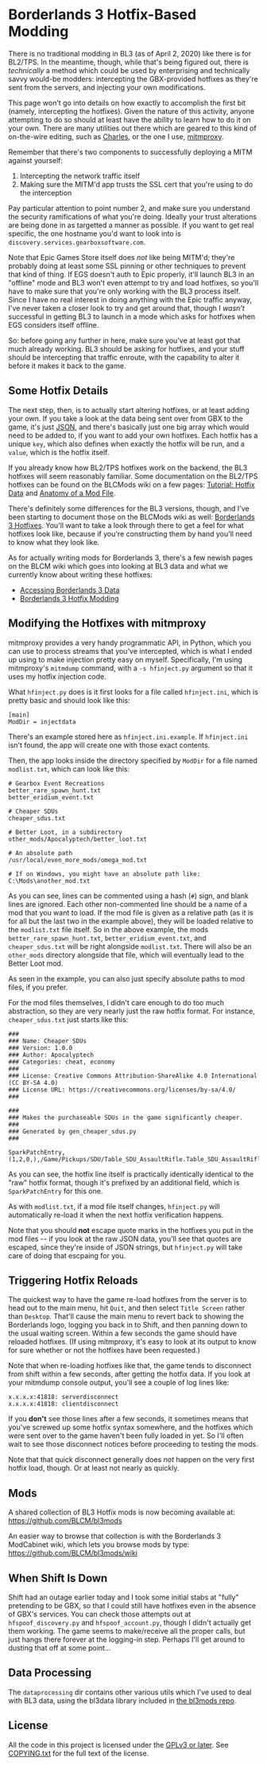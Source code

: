 Borderlands 3 Hotfix-Based Modding
==================================

There is no traditional modding in BL3 (as of April 2, 2020) like there
is for BL2/TPS.  In the meantime, though, while that's being figured out,
there is *technically* a method which could be used by enterprising and
technically savvy would-be modders: intercepting the GBX-provided
hotfixes as they're sent from the servers, and injecting your own
modifications.

This page won't go into details on how exactly to accomplish the first
bit (namely, intercepting the hotfixes).  Given the nature of this
activity, anyone attempting to do so should at least have the ability
to learn how to do it on your own.  There are many utilities out there
which are geared to this kind of on-the-wire editing, such as
[Charles](https://www.charlesproxy.com/), or the one I use,
[mitmproxy](https://mitmproxy.org/).

Remember that there's two components to successfully deploying a
MITM against yourself:

1. Intercepting the network traffic itself
2. Making sure the MITM'd app trusts the SSL cert that you're using
   to do the interception

Pay particular attention to point number 2, and make sure you
understand the security ramifications of what you're doing.  Ideally
your trust alterations are being done in as targetted a manner as
possible.  If you want to get real specific, the one hostname you'd
want to look into is `discovery.services.gearboxsoftware.com`.

Note that Epic Games Store itself does *not* like being MITM'd; they're
probably doing at least some SSL pinning or other techniques to prevent
that kind of thing.  If EGS doesn't auth to Epic properly, it'll launch
BL3 in an "offline" mode and BL3 won't even attempt to try and load
hotfixes, so you'll have to make sure that you're only working with the
BL3 process itself.  Since I have no real interest in doing anything
with the Epic traffic anyway, I've never taken a closer look to try and
get around that, though I *wasn't* successful in getting BL3 to launch
in a mode which asks for hotfixes when EGS considers itself offline.

So: before going any further in here, make sure you've at least got
that much already working.  BL3 should be asking for hotfixes, and
your stuff should be intercepting that traffic enroute, with the
capability to alter it before it makes it back to the game.

Some Hotfix Details
-------------------

The next step, then, is to actually start altering hotfixes, or
at least adding your own.  If you take a look at the data being
sent over from GBX to the game, it's just
[JSON](https://en.wikipedia.org/wiki/JSON), and there's basically
just one big array which would need to be added to, if you want
to add your own hotfixes.  Each hotfix has a unique `key`, which
also defines when exactly the hotfix will be run, and a `value`,
which is the hotfix itself.

If you already know how BL2/TPS hotfixes work on the backend,
the BL3 hotfixes will seem reasonably familiar.  Some documentation
on the BL2/TPS hotfixes can be found on the BLCMods wiki on a
few pages: [Tutorial: Hotfix Data](https://github.com/BLCM/BLCMods/wiki/Tutorial:-Hotfix-Data#internal-structure)
and [Anatomy of a Mod File](https://github.com/BLCM/BLCMods/wiki/Anatomy-of-a-Mod-File#hotfixes).

There's definitely some differences for the BL3 versions, though,
and I've been starting to document those on the BLCMods wiki as
well: [Borderlands 3 Hotfixes](https://github.com/BLCM/BLCMods/wiki/Borderlands-3-Hotfixes).
You'll want to take a look through there to get a feel for what
hotfixes look like, because if you're constructing them by hand
you'll need to know what they look like.

As for actually writing mods for Borderlands 3, there's a few
newish pages on the BLCM wiki which goes into looking at BL3
data and what we currently know about writing these hotfixes:

 - [Accessing Borderlands 3 Data](https://github.com/BLCM/BLCMods/wiki/Accessing-Borderlands-3-Data)
 - [Borderlands 3 Hotfix Modding](https://github.com/BLCM/BLCMods/wiki/Borderlands-3-Hotfix-Modding)

Modifying the Hotfixes with mitmproxy
-------------------------------------

mitmproxy provides a very handy programmatic API, in Python, which
you can use to process streams that you've intercepted, which is
what I ended up using to make injection pretty easy on myself.
Specifically, I'm using mitmproxy's `mitmdump` command, with a
`-s hfinject.py` argument so that it uses my hotfix injection code.

What `hfinject.py` does is it first looks for a file called
`hfinject.ini`, which is pretty basic and should look like this:

    [main]
    ModDir = injectdata

There's an example stored here as `hfinject.ini.example`.  If
`hfinject.ini` isn't found, the app will create one with those
exact contents.

Then, the app looks inside the directory specified by `ModDir`
for a file named `modlist.txt`, which can look like this:

    # Gearbox Event Recreations
    better_rare_spawn_hunt.txt
    better_eridium_event.txt

    # Cheaper SDUs
    cheaper_sdus.txt

    # Better Loot, in a subdirectory
    other_mods/Apocalyptech/better_loot.txt

    # An absolute path
    /usr/local/even_more_mods/omega_mod.txt

    # If on Windows, you might have an absolute path like:
    C:\Mods\another_mod.txt

As you can see, lines can be commented using a hash (`#`) sign,
and blank lines are ignored.  Each other non-commented line
should be a name of a mod that you want to load.  If the mod
file is given as a relative path (as it is for all but the last
two in the example above), they will be loaded relative to the
`modlist.txt` file itself.  So in the above example, the mods
`better_rare_spawn_hunt.txt`, `better_eridium_event.txt`, and
`cheaper_sdus.txt` will be right alongside `modlist.txt`.  There
will also be an `other_mods` directory alongside that file,
which will eventually lead to the Better Loot mod.

As seen in the example, you can also just specify absolute paths
to mod files, if you prefer.

For the mod files themselves, I didn't care enough to do too
much abstraction, so they are very nearly just the raw hotfix
format.  For instance, `cheaper_sdus.txt` just starts like this:

    ###
    ### Name: Cheaper SDUs
    ### Version: 1.0.0
    ### Author: Apocalyptech
    ### Categories: cheat, economy
    ###
    ### License: Creative Commons Attribution-ShareAlike 4.0 International (CC BY-SA 4.0)
    ### License URL: https://creativecommons.org/licenses/by-sa/4.0/
    ###

    ###
    ### Makes the purchaseable SDUs in the game significantly cheaper.
    ###
    ### Generated by gen_cheaper_sdus.py
    ###

    SparkPatchEntry,(1,2,0,),/Game/Pickups/SDU/Table_SDU_AssaultRifle.Table_SDU_AssaultRifle,Lv1,SDUPrice,0,,500

As you can see, the hotfix line itself is practically identically
identical to the "raw" hotfix format, though it's prefixed by
an additional field, which is `SparkPatchEntry` for this one.

As with `modlist.txt`, if a mod file itself changes, `hfinject.py`
will automatically re-load it when the next hotfix verification
happens.

Note that you should **not** escape quote marks in the hotfixes
you put in the mod files -- if you look at the raw JSON data,
you'll see that quotes are escaped, since they're inside of
JSON strings, but `hfinject.py` will take care of doing that
escpaing for you.

Triggering Hotfix Reloads
-------------------------

The quickest way to have the game re-load hotfixes from the server
is to head out to the main menu, hit `Quit`, and then select
`Title Screen` rather than `Desktop`.  That'll cause the main
menu to revert back to showing the Borderlands logo, logging you
back in to Shift, and then panning down to the usual waiting screen.
Within a few seconds the game should have reloaded hotfixes.
(If using mitmproxy, it's easy to look at its output to know for
sure whether or not the hotfixes have been requested.)

Note that when re-loading hotfixes like that, the game tends to
disconnect from shift within a few seconds, after getting the
hotfix data.  If you look at your mitmdump console output, you'll
see a couple of log lines like:

    x.x.x.x:41818: serverdisconnect
    x.x.x.x:41818: clientdisconnect

If you **don't** see those lines after a few seconds, it
sometimes means that you've screwed up some hotfix syntax
somewhere, and the hotfixes which were sent over to the game
haven't been fully loaded in yet.  So I'll often wait to see
those disconnect notices before proceeding to testing the mods.

Note that that quick disconnect generally does *not* happen
on the very first hotfix load, though.  Or at least not nearly
as quickly.

Mods
----

A shared collection of BL3 Hotfix mods is now becoming available
at: https://github.com/BLCM/bl3mods

An easier way to browse that collection is with the Borderlands 3
ModCabinet wiki, which lets you browse mods by type:
https://github.com/BLCM/bl3mods/wiki

When Shift Is Down
------------------

Shift had an outage earlier today and I took some initial stabs at
"fully" pretending to be GBX, so that I could still have hotfixes even
in the absence of GBX's services.  You can check those attempts out
at `hfspoof_discovery.py` and `hfspoof_account.py`, though I didn't
actually get them working.  The game seems to make/receive all the
proper calls, but just hangs there forever at the logging-in step.
Perhaps I'll get around to dusting that off at some point...

Data Processing
---------------

The `dataprocessing` dir contains other various utils which I've used
to deal with BL3 data, using the bl3data library included in
[the bl3mods repo](https://github.com/BLCM/bl3mods/tree/master/python_mod_helpers).

License
-------

All the code in this project is licensed under the
[GPLv3 or later](https://www.gnu.org/licenses/quick-guide-gplv3.html).
See [COPYING.txt](COPYING.txt) for the full text of the license.

